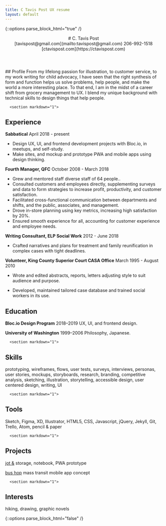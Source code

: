 ```yaml
---
title: C Tavis Post UX resume
layout: default
---
```

{::options parse_block_html="true" /}
<article class="aboutContainer">
  <header class="textGrid">
    <div markdown="1">
# C. Tavis Post
    </div>
    <div class="conditionalJustEnd" markdown="1">
[tavispost@gmail.com](mailto:tavispost@gmail.com)
206-992-1518
[ctavispost.com](https://ctavispost.com)
    </div>
  </header>

  <div class="textGrid">
    <div>
      <section markdown="1">
## Profile
From my lifelong passion for illustration, to customer service, to my work writing for child advocacy, I have seen that the right synthesis of form and function helps us solve problems, help people, and make the world a more interesting place. To that end, I am in the midst of a career shift from grocery management to UX. I blend my unique background with technical skills to design things that help people.
      </section>

      <section markdown="1">
## Experience
**Sabbatical**
April 2018 - present
- Design UX, UI, and frontend development projects with Bloc.io, in meetups, and self-study.
- Make sites, and mockup and prototype PWA and mobile apps using design thinking.

**Fourth Manager, QFC**
October 2008 - March 2018
- Grew and mentored staff diverse staff of 64 people..
- Consulted customers and employees directly, supplementing surveys and data to form strategies to increase profit, productivity, and customer satisfaction.
- Facilitated cross-functional communication between departments and shifts, and the public, associates, and management.
- Drove in-store planning using key metrics, increasing high satisfaction by 20%.
- Ensured smooth experience for all, accounting for customer experience and employee needs.

**Writing Consultant, ELP Social Work**
2012 - June 2018
- Crafted narratives and plans for treatment and family reunification in complex cases with tight deadlines.

**Volunteer, King County Superior Court CASA Office**
March 1995 - August 2010
- Wrote and edited abstracts, reports, letters adjusting style to suit audience and purpose.
- Developed, maintained tailored case database and trained social workers in its use.
      </section>
    </div>

    <div>  
      <section markdown="1">
## Education
**Bloc.io Design Program**
2018–2019
UX, UI, and frontend design.

**University of Washington**
1999–2006
Philosophy, Japanese.
      </section>

      <section markdown="1">
## Skills
prototyping, wireframes, flows, user tests, surveys, interviews, personas, user stories, mockups, storyboards, research, branding, competitive analysis, sketching, illustration, storytelling, accessible design, user centered design, writing, UI
      </section>

      <section markdown="1">
## Tools
Sketch, Figma, XD, Illustrator, HTML5, CSS, Javascript, jQuery, Jekyll, Git, Trello, Atom, pencil & paper
      </section>

      <section markdown="1">
## Projects
[jot &](https://ctavispost.com/project01.html)
storage, notebook, PWA prototype

[bus hop](https://docs.google.com/presentation/d/1k-YYYjvpRXqHV7TVsjBOHiaG0Ug9v9CoFzt_kIuZ8Vg/edit?usp=sharing)
mass transit mobile app concept
      </section>

      <section markdown="1">
## Interests
hiking, drawing, graphic novels
      </section>
    </div>
  </div>
</article>
{::options parse_block_html="false" /}

